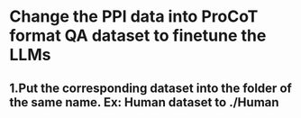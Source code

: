 # Change the PPI data into ProCoT format QA dataset to finetune the LLMs

## 1.Put the corresponding dataset into the folder of the same name. Ex: Human dataset to ./Human


### 
